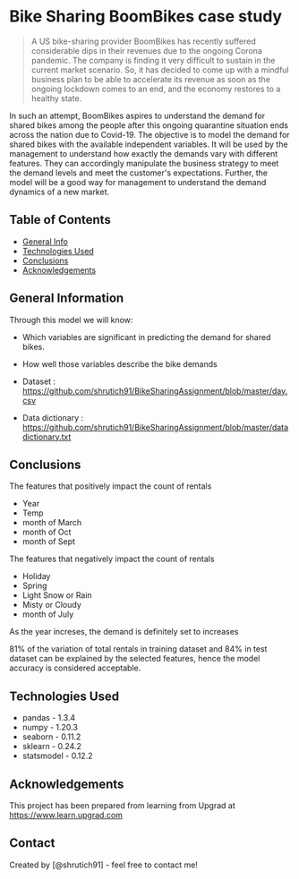 # Bike Sharing BoomBikes case study
> A US bike-sharing provider BoomBikes has recently suffered considerable dips in their revenues due to the ongoing Corona pandemic. The company is finding it very difficult to sustain in the current market scenario. So, it has decided to come up with a mindful business plan to be able to accelerate its revenue as soon as the ongoing lockdown comes to an end, and the economy restores to a healthy state. 

In such an attempt, BoomBikes aspires to understand the demand for shared bikes among the people after this ongoing quarantine situation ends across the nation due to Covid-19. The objective is to model the demand for shared bikes with the available independent variables. It will be used by the management to understand how exactly the demands vary with different features. They can accordingly manipulate the business strategy to meet the demand levels and meet the customer's expectations. Further, the model will be a good way for management to understand the demand dynamics of a new market. 


## Table of Contents
* [General Info](#general-information)
* [Technologies Used](#technologies-used)
* [Conclusions](#conclusions)
* [Acknowledgements](#acknowledgements)


## General Information
Through this model we will know:
- Which variables are significant in predicting the demand for shared bikes.
- How well those variables describe the bike demands

- Dataset : https://github.com/shrutich91/BikeSharingAssignment/blob/master/day.csv
- Data dictionary : https://github.com/shrutich91/BikeSharingAssignment/blob/master/datadictionary.txt


## Conclusions

The features that positively impact the count of rentals
- Year
- Temp
- month of March
- month of Oct
- month of Sept


The features that negatively impact the count of rentals
- Holiday
- Spring
- Light Snow or Rain
- Misty or Cloudy
- month of July



As the year increses, the demand is definitely set to increases


81% of the variation of total rentals in training dataset and 84% in test dataset can be explained by the selected features, hence the model accuracy is considered acceptable.



## Technologies Used
- pandas - 1.3.4
- numpy - 1.20.3
- seaborn - 0.11.2
- sklearn - 0.24.2
- statsmodel - 0.12.2



## Acknowledgements
This project has been prepared from learning from Upgrad at https://www.learn.upgrad.com


## Contact
Created by [@shrutich91] - feel free to contact me!


<!-- Optional -->
<!-- ## License -->
<!-- This project is open source and available under the [... License](). -->

<!-- You don't have to include all sections - just the one's relevant to your project -->
